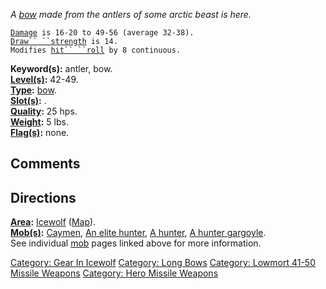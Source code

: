 *A [bow](:Category:_Bows "wikilink") made from the antlers of some
arctic beast is here.*

[`Damage`](Missile_Weapon_Values "wikilink")` is 16-20 to 49-56 (average 32-38).`  
[`Draw`` ``strength`](Missile_Weapon_Values "wikilink")` is 14.`  
`Modifies `[`hit`` ``roll`](Hit_Roll "wikilink")` by 8 continuous.`

**Keyword(s):** antler, bow.  
**[Level(s)](Object_Level "wikilink"):** 42-49.  
**[Type](:Category:_Object_Types "wikilink"):**
[bow](:Category:_Missile_Weapons "wikilink").  
**[Slot(s)](Object_Slots "wikilink"):** <wielded>.  
**[Quality](Object_Quality "wikilink"):** 25 hps.  
**[Weight](Object_Weight "wikilink"):** 5 lbs.  
**[Flag(s)](:Category:_Object_Flags "wikilink"):** none.  

## Comments

## Directions

**[Area](:Category:_Areas "wikilink"):**
[Icewolf](:Category:_Icewolf "wikilink")
([Map](Icewolf_Map "wikilink")).  
**[Mob(s)](:Category:_Mobs "wikilink"):** [Caymen](Caymen "wikilink"),
[An elite hunter](Elite_Hunter "wikilink"), [A
hunter](Hunter "wikilink"), [A hunter
gargoyle](Hunter_Gargoyle "wikilink").  
See individual [mob](:Category:_Mobs "wikilink") pages linked above for
more information.  

[Category: Gear In Icewolf](Category:_Gear_In_Icewolf "wikilink")
[Category: Long Bows](Category:_Long_Bows "wikilink") [Category: Lowmort
41-50 Missile
Weapons](Category:_Lowmort_41-50_Missile_Weapons "wikilink") [Category:
Hero Missile Weapons](Category:_Hero_Missile_Weapons "wikilink")
